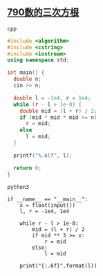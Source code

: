 [790数的三次方根](https://www.acwing.com/problem/content/description/792/)
---

```
cpp
```

```cpp
#include <algorithm>
#include <cstring>
#include <iostream>
using namespace std;

int main() {
  double n;
  cin >> n;

  double l = -1e4, r = 1e4;
  while (r - l > 1e-8) {
    double mid = (l + r) / 2;
    if (mid * mid * mid >= n)
      r = mid;
    else
      l = mid;
  }

  printf("%.6lf", l);

  return 0;
}
```

```
python3
```

```python3
if __name__ == "__main__":
    x = float(input())
    l, r = -1e4, 1e4

    while r - l > 1e-8:
        mid = (l + r) / 2
        if mid ** 3 >= x:
            r = mid
        else:
            l = mid

    print("{:.6f}".format(l))
```
